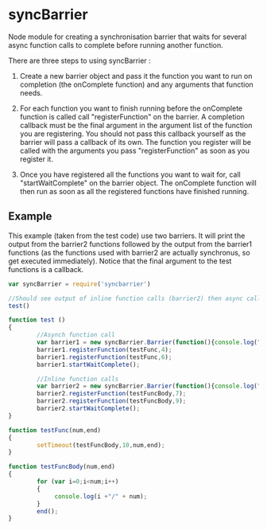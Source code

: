 # syncBarrier
Node module for creating a synchronisation barrier that waits for several async function calls to complete before running another function.

There are three steps to using syncBarrier :

1. Create a new barrier object and pass it the function you want to run on completion (the onComplete function) and any arguments that function needs.

2. For each function you want to finish running before the onComplete function is called  call "registerFunction" on the barrier.  A completion callback must be the final argument in the argument list of the function you are registering. You should not pass this callback yourself as the barrier will pass a callback of its own. The function you register will be called with the arguments you pass "registerFunction" as soon as you register it.

3. Once you have registered all the functions you want to wait for, call "startWaitComplete" on the barrier object. The onComplete function will then run as soon as all the registered functions have finished running.

## Example
This example (taken from the test code) use two barriers.  It will print the output from the barrier2 functions followed by the output
from the barrier1  functions (as the functions used with barrier2 are actually synchronus, so get executed immediately).
Notice that  the final argument to the test functions is a callback.  
```JavaScript
var syncBarrier = require('syncbarrier')

//Should see output of inline function calls (barrier2) then async calls (barrier1) and complete notifications
test()

function test ()
{
        //Asynch function call
        var barrier1 = new syncBarrier.Barrier(function(){console.log("Complete 1")})
        barrier1.registerFunction(testFunc,4);
        barrier1.registerFunction(testFunc,6);
        barrier1.startWaitComplete();

        //Inline function calls
        var barrier2 = new syncBarrier.Barrier(function(){console.log("Complete 2")})
        barrier2.registerFunction(testFuncBody,7);
        barrier2.registerFunction(testFuncBody,9);
        barrier2.startWaitComplete();
}

function testFunc(num,end)
{
        setTimeout(testFuncBody,10,num,end);
}

function testFuncBody(num,end)
{
        for (var i=0;i<num;i++)
        {
             console.log(i +"/" + num);
        }
        end();
}
```
